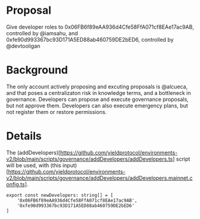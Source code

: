 # Proposal
Give developer roles to 0x06FB6f89eAA936d4Cfe58FfA071cf8EAe17ac9AB, controlled by @iamsahu, and 0xfe90d993367bc93D171A5ED88ab460759DE2bED6, controlled by @devtooligan

# Background
The only account actively proposing and excuting proposals is @alcueca, and that poses a centralizaton risk in knowledge terms, and a bottleneck in governance. Developers can propose and execute governance proposals, but not approve them. Developers can also execute emergency plans, but not register them or restore permissions.

# Details

The (addDevelopers)[https://github.com/yieldprotocol/environments-v2/blob/main/scripts/governance/addDevelopers/addDevelopers.ts] script will be used, with (this input)[https://github.com/yieldprotocol/environments-v2/blob/main/scripts/governance/addDevelopers/addDevelopers.mainnet.config.ts].

```
export const newDevelopers: string[] = [
    '0x06FB6f89eAA936d4Cfe58FfA071cf8EAe17ac9AB',
    '0xfe90d993367bc93D171A5ED88ab460759DE2bED6'
]
```
